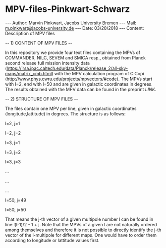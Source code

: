 # MPV-files-Pinkwart-Schwarz

--- Author: Marvin Pinkwart, Jacobs University Bremen
--- Mail: m.pinkwart@jacobs-university.de
--- Date: 03/20/2018
--- Content: Description of MPV files


-- 1) CONTENT OF MPV FILES --

In this repository we provide four text files containing the MPVs of COMMANDER, NILC, SEVEM and SMICA resp., obtained from Planck second release full mission intensity data (https://irsa.ipac.caltech.edu/data/Planck/release_2/all-sky-maps/matrix_cmb.html) with the MPV calculation program of C.Copi (http://www.phys.cwru.edu/projects/mpvectors/#code). The MPVs start with l=2, end with l=50 and are given in galactic coordinates in degrees. The results obtained with the MPV data can be found in the preprint $LINK$.

-- 2) STRUCTURE OF MPV FILES --

The files contain one MPV per line, given in galactic coordinates (longitude,lattitude) in degrees. The structure is as follows: 

l=2, j=1

l=2, j=2

l=3, j=1

l=3, j=2

l=3, j=3

...

...

...

l=50, j=49

l=50, j=50

That means the j-th vector of a given multipole number l can be found in line l(l-1)/2 - 1 + j. Note that the MPVs of a given l are not naturally ordered among themselves and therefore it is not possible to directly identify the j-th vector of the l-multipole for different maps. One would have to order them according to longitude or lattitude values first.
